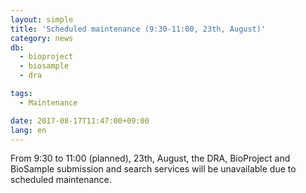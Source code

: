 ```yaml
---
layout: simple
title: 'Scheduled maintenance (9:30-11:00, 23th, August)'
category: news
db:
  - bioproject
  - biosample
  - dra

tags:
  - Maintenance

date: 2017-08-17T11:47:00+09:00
lang: en
---
```


<p>From 9:30 to 11:00 (planned), 23th, August, the DRA, BioProject and BioSample submission and search services will be unavailable due to scheduled maintenance.</p>
